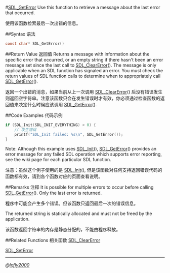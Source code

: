 #[SDL_GetError](https://wiki.libsdl.org/SDL_GetError)
Use this function to retrieve a message about the last error that occurred.

使用该函数检索最后一次出错的信息。

##Syntax 语法
```C
const char* SDL_GetError()
```
##Return Value 返回值
Returns a message with information about the specific error that occurred, or an empty string if there hasn't been an error message set since the last call to [SDL_ClearError](SDL_ClearError.md)(). The message is only applicable when an SDL function has signaled an error. You must check the return values of SDL function calls to determine when to appropriately call [SDL_GetError](SDL_GetError.md)().

返回一个出错的消息，如果当前从上一次调用 [SDL_ClearError](SDL_ClearError.md)() 后没有错误发生则返回空字符串。注意该函数只会在发生错误时才有效，你必须通过检查函数的返回值来决定什么时候应该调用 [SDL_GetError](SDL_GetError.md)().

##Code Examples 代码示例
```C
if (SDL_Init(SDL_INIT_EVERYTHING) < 0) {
    // 发生错误
    printf("SDL_Init failed: %s\n", SDL_GetError());
}
```
Note: Although this example uses [SDL_Init](SDL_Init.md)(), [SDL_GetError](SDL_GetError.md)() provides an error message for any failed SDL operation which supports error reporting, see the wiki page for each particular SDL function.

注意：虽然这个例子使用的是 [SDL_Init](SDL_Init.md)(), 但是该函数对任何支持返回错误代码的函数都有效，请到各个函数对应的页面查看说明。

##Remarks 注释
It is possible for multiple errors to occur before calling [SDL_GetError](SDL_GetError.md)(). Only the last error is returned.

程序中可能会产生多个错误。但该函数只返回最后一次的错误信息。

The returned string is statically allocated and must not be freed by the application.

该函数返回字符串的内存是静态分配的，不能由程序释放。

##Related Functions 相关函数
[SDL_ClearError](SDL_ClearError.md)

[SDL_SetError](SDL_SetError.md)

---
*@[lxfly2000](https://github.com/lxfly2000)*
